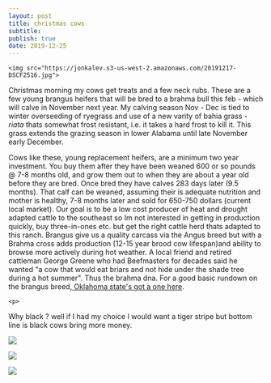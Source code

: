 ```yaml
---
layout: post
title: christmas cows
subtitle: 
publish: true
date: 2019-12-25  
---
```


	<img src="https://jonkalev.s3-us-west-2.amazonaws.com/20191217-DSCF2516.jpg">

<p>
Christmas morning my cows get treats and a few neck rubs. These are a few young brangus heifers that will be bred to a brahma bull this feb - which will calve in November next year. My calving season Nov - Dec is tied to winter overseeding of ryegrass and use of a new varity of bahia grass - <i>riata</i> thats somewhat frost resistant, i.e. it takes a hard frost to kill it. This grass extends the grazing season in lower Alabama until late November early December.
<p>
Cows like these, young replacement heifers, are a minimum two year investment. You buy them after they have been weaned 600 or so pounds @ 7-8 months old, and grow them out to when they are about a year old before they are bred. Once bred they have calves 283 days later (9.5 months). That calf can be weaned, assuming their is adequate nutrition and mother is healthy, 7-8 months later and sold for 650-750 dollars (current local market).
Our goal is to be a low cost producer of heat and drought adapted cattle to the southeast so Im not interested in getting in production quickly, buy three-in-ones etc. but get the right cattle herd thats adapted to this ranch. Brangus give us a quality carcass via the Angus breed but with a Brahma cross adds production (12-15 year brood cow lifespan)and ability to browse more actively during hot weather. 
A local friend and retired cattleman George Greene who had Beefmasters for decades said he wanted "a cow that would eat briars and not hide under the shade tree during a hot summer". Thus the brahma dna.
For a good basic rundown on the brangus breed,<a href="http://afs.okstate.edu/breeds/cattle/brangus/index.html"> Oklahoma state's got a one here</a>.
	
	<p>
Why black ? well if I had my choice I would want a tiger stripe but bottom line is black cows bring more money.
<p>
<img src="https://jonkalev.s3-us-west-2.amazonaws.com/20191223-DSCF2632.jpg">
<p>


<img src="https://jonkalev.s3-us-west-2.amazonaws.com/20191217-DSCF2533.jpg">

<p>
<img src="https://jonkalev.s3-us-west-2.amazonaws.com/20191223-DSCF2620.jpg">	
